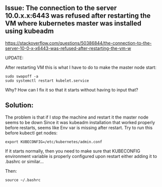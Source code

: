 


## Issue: The connection to the server 10.0.x.x:6443 was refused after restarting the VM where kubernetes master was installed using kubeadm

https://stackoverflow.com/questions/50386844/the-connection-to-the-server-10-0-x-x6443-was-refused-after-restarting-the-vm-w


UPDATE:

After restarting VM this is what I have to do to make the master node start:
```
sudo swapoff -a
sudo systemctl restart kubelet.service
```
Why? How can I fix it so that it starts without having to input that?


## Solution:

The problem is that if I stop the machine and restart it the master node seems to be down
Since it was kubeadm installation that worked properly before restarts, seems like Env var is missing after restart. Try to run this before kubectl get nodes:
```
export KUBECONFIG=/etc/kubernetes/admin.conf
```
If it starts normally, then you need to make sure that KUBECONFIG environment variable is properly configured upon restart either adding it to .bashrc or similar...

Then: 
```
source ~/.bashrc
```
